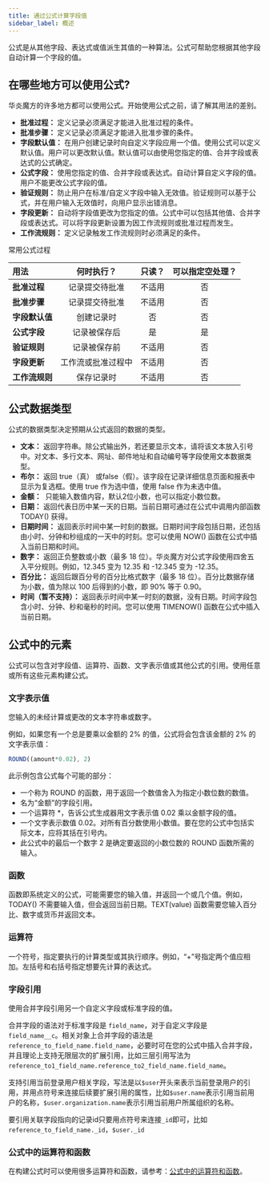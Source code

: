```yaml
---
title: 通过公式计算字段值
sidebar_label: 概述
---
```

公式是从其他字段、表达式或值派生其值的一种算法。公式可帮助您根据其他字段自动计算一个字段的值。

## 在哪些地方可以使用公式?

华炎魔方的许多地方都可以使用公式。开始使用公式之前，请了解其用法的差别。

- **批准过程：** 定义记录必须满足才能进入批准过程的条件。
- **批准步骤：** 定义记录必须满足才能进入批准步骤的条件。
- **字段默认值：** 在用户创建记录时向自定义字段应用一个值。使用公式可以定义默认值。用户可以更改默认值。默认值可以由使用您指定的值、合并字段或表达式的公式确定。
- **公式字段：** 使用您指定的值、合并字段或表达式。自动计算自定义字段的值。用户不能更改公式字段的值。
- **验证规则：** 防止用户在标准/自定义字段中输入无效值。验证规则可以基于公式，并在用户输入无效值时，向用户显示出错消息。
- **字段更新：** 自动将字段值更改为您指定的值。公式中可以包括其他值、合并字段或表达式。可以将字段更新设置为因工作流规则或批准过程而发生。
- **工作流规则：** 定义记录触发工作流规则时必须满足的条件。

常用公式过程

用法 | 何时执行？ | 只读？ | 可以指定空处理？
:- | :-: | :-: | :-:
**批准过程** | 记录提交待批准 | 不适用 | 否
**批准步骤** | 记录提交待批准 | 不适用 | 否
**字段默认值** | 创建记录时 | 否 | 否
**公式字段** | 记录被保存后 | 是 | 是
**验证规则** | 记录被保存前 | 不适用 | 否
**字段更新** | 工作流或批准过程中 | 不适用 | 否
**工作流规则** | 保存记录时 | 不适用 | 否

## 公式数据类型

公式的数据类型决定预期从公式返回的数据的类型。

- **文本：** 返回字符串。除公式输出外，若还要显示文本，请将该文本放入引号中。对文本、多行文本、网址、邮件地址和自动编号等字段使用文本数据类型。
- **布尔：** 返回 true（真） 或false（假）。该字段在记录详细信息页面和报表中显示为复选框。使用 true 作为选中值，使用 false 作为未选中值。
- **金额：**  只能输入数值内容，默认2位小数，也可以指定小数位数。
- **日期：** 返回代表日历中某一天的日期。当前日期可通过在公式中调用内部函数 TODAY() 获得。
- **日期时间：** 返回表示时间中某一时刻的数据。日期时间字段包括日期，还包括由小时、分钟和秒组成的一天中的时刻。您可以使用 NOW() 函数在公式中插入当前日期和时间。
- **数字：** 返回正负整数或小数（最多 18 位）。华炎魔方对公式字段使用四舍五入平分规则。例如，12.345 变为 12.35 和 -12.345 变为 -12.35。
- **百分比：** 返回后跟百分号的百分比格式数字（最多 18 位）。百分比数据存储为小数，值为除以 100 后得到的小数，即 90% 等于 0.90。
- **时间（暂不支持）：** 返回表示时间中某一时刻的数据，没有日期。时间字段包含小时、分钟、秒和毫秒的时间。您可以使用 TIMENOW() 函数在公式中插入当前日期。

## 公式中的元素

公式可以包含对字段值、运算符、函数、文字表示值或其他公式的引用。使用任意或所有这些元素构建公式。

### 文字表示值

您输入的未经计算或更改的文本字符串或数字。

例如，如果您有一个总是要乘以金额的 2% 的值，公式将会包含该金额的 2% 的文字表示值：

```js
ROUND((amount*0.02), 2)
```

此示例包含公式每个可能的部分：

- 一个称为 ROUND 的函数，用于返回一个数值舍入为指定小数位数的数值。
- 名为“金额”的字段引用。
- 一个运算符 *，告诉公式生成器用文字表示值 0.02 乘以金额字段的值。
- 一个文字表示数值 0.02。对所有百分数使用小数值。要在您的公式中包括实际文本，应将其括在引号内。
- 此公式中的最后一个数字 2 是确定要返回的小数位数的 ROUND 函数所需的输入。

### 函数

函数即系统定义的公式，可能需要您的输入值，并返回一个或几个值。例如，TODAY() 不需要输入值，但会返回当前日期。TEXT(value) 函数需要您输入百分比、数字或货币并返回文本。

### 运算符

一个符号，指定要执行的计算类型或其执行顺序。例如，“+”号指定两个值应相加。左括号和右括号指定想要先计算的表达式。

### 字段引用

使用合并字段引用另一个自定义字段或标准字段的值。

合并字段的语法对于标准字段是 `field_name`，对于自定义字段是 `field_name__c`。相关对象上合并字段的语法是 `reference_to_field_name.field_name`，必要时可在您的公式中插入合并字段，并且理论上支持无限层次的扩展引用，比如三层引用写法为`reference_to1_field_name.reference_to2_field_name.field_name`。

支持引用当前登录用户相关字段，写法是以`$user`开头来表示当前登录用户的引用，并用点符号来连接后续要扩展引用的属性，比如`$user.name`表示引用当前用户的名称，`$user.organization.name`表示引用当前用户所属组织的名称。

要引用关联字段指向的记录id只要用点符号来连接`_id`即可，比如`reference_to_field_name._id`，`$user._id`

<!-- ### 评论（暂未支持）

内容迁移到 [公式中的运算符和函数](/help/formula/comment) 了，先去掉以后支持了再把内容copy过来 -->

### 公式中的运算符和函数

在构建公式时可以使用很多运算符和函数，请参考：[公式中的运算符和函数](/help/formula/functions)。
